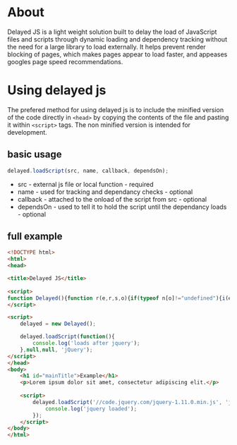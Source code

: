 About
==========

Delayed JS is a light weight solution built to delay the load of JavaScript files and scripts through dynamic loading and dependency tracking without the need for a large library to load externally. It helps prevent render blocking of pages, which makes pages appear to load faster, and appeases googles page speed recommendations.

Using delayed js
==========
The prefered method for using delayed js is to include the minified version of the code directly in ```<head>``` by copying the contents of the file and pasting it within ```<script>``` tags. The non minified version is intended for development.

## basic usage

```js
delayed.loadScript(src, name, callback, dependsOn);
```

* src - external js file or local function - required
* name - used for tracking and dependancy checks - optional
* callback - attached to the onload of the script from src - optional
* dependsOn - used to tell it to hold the script until the dependancy loads - optional

## full example

```html
<!DOCTYPE html>
<html>
<head>

<title>Delayed JS</title>
    
<script>
function Delayed(){function r(e,r,s,o){if(typeof n[o]!="undefined"){i(e,s,r)}else{if(typeof t[o]=="undefined")t[o]=new Array;t[o].push({src:e,name:r,cb:s})}}function i(e,t,n){if(typeof e=="function"){e()}else{var r=document.createElement("script");r.async=true;r.onload=function(){s(t,n)};r.src=e;var i=document.getElementsByTagName("body")[0];i.appendChild(r)}}function s(e,r){n[r]=true;e();if(typeof t[r]=="object"){for(var s=0;s<t[r].length;s++){i(t[r][s].src,t[r][s].cb,t[r][s].name)}delete t[r]}}var e=this;var t=new Array;var n=new Array;this.loadScript=function(e,t,n,s){if(s){r(e,t,n,s)}else{i(e,n,t)}}}
</script>

<script>
    delayed = new Delayed();

    delayed.loadScript(function(){
        console.log('loads after jquery');
    },null,null, 'jQuery');
</script>
</head>
<body>
    <h1 id="mainTitle">Example</h1>
    <p>Lorem ipsum dolor sit amet, consectetur adipiscing elit.</p>
    
    <script>
        delayed.loadScript('//code.jquery.com/jquery-1.11.0.min.js', 'jQuery', function(){
            console.log('jquery loaded');
        });
    </script>
</body>
</html>

```